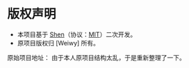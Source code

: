 # 版权声明
- 本项目基于 [Shen](https://github.com/kindofwwy/Shen)（协议：[MIT](https://github.com/kindofwwy/Shen?tab=MIT-1-ov-file#)）二次开发。
- 原项目版权归 [Weiwy] 所有。

原始项目地址：
由于本人原项目结构太乱，于是重新整理了一下。

